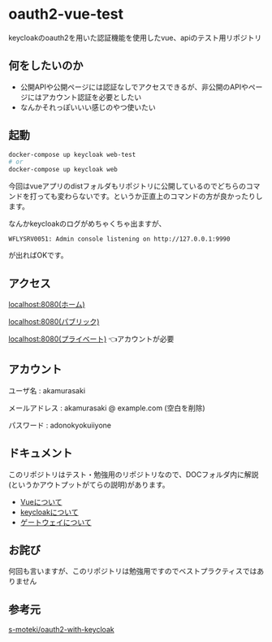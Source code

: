 # oauth2-vue-test

keycloakのoauth2を用いた認証機能を使用したvue、apiのテスト用リポジトリ

## 何をしたいのか

- 公開APIや公開ページには認証なしでアクセスできるが、非公開のAPIやページにはアカウント認証を必要としたい
- なんかそれっぽいいい感じのやつ使いたい

## 起動

```bash
docker-compose up keycloak web-test
# or
docker-compose up keycloak web
```

今回はvueアプリのdistフォルダもリポジトリに公開しているのでどちらのコマンドを打っても変わらないです。というか正直上のコマンドの方が良かったりします。

なんかkeycloakのログがめちゃくちゃ出ますが、

```
WFLYSRV0051: Admin console listening on http://127.0.0.1:9990
```

が出ればOKです。

## アクセス

[localhost:8080(ホーム)](localhost:8080)

[localhost:8080(パブリック)](localhost:8080/about)

[localhost:8080(プライベート)](localhost:8080/owner) 👈アカウントが必要

## アカウント

ユーザ名 : akamurasaki

メールアドレス : akamurasaki @ example.com (空白を削除)

パスワード : adonokyokuiiyone

## ドキュメント

このリポジトリはテスト・勉強用のリポジトリなので、DOCフォルダ内に解説(というかアウトプットがてらの説明)があります。

- [Vueについて](./DOC/AboutVue.md)
- [keycloakについて](./DOC/AboutKeyCloak.md)
- [ゲートウェイについて](./DOC/AboutGateway.md)

## お詫び

何回も言いますが、このリポジトリは勉強用ですのでベストプラクティスではありません

## 参考元
[s-moteki/oauth2-with-keycloak](https://github.com/s-moteki/oauth2-with-keycloak)

